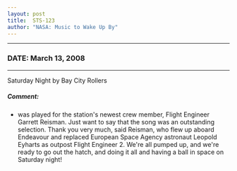 ```yaml
---
layout: post
title:  STS-123
author: "NASA: Music to Wake Up By"
---
```


----
### DATE: March 13, 2008
----
Saturday Night by Bay City Rollers

##### Comment:
* was played for the station's newest crew member, Flight Engineer Garrett Reisman. Just want to say that the song was an outstanding selection. Thank you very much, said Reisman, who flew up aboard Endeavour and replaced European Space Agency astronaut Leopold Eyharts as outpost Flight Engineer 2. We're all pumped up, and we're ready to go out the hatch, and doing it all and having a ball in space on Saturday night!
